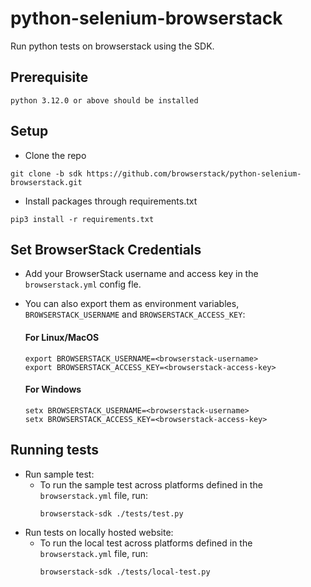 # python-selenium-browserstack
Run python tests on browserstack using the SDK.

## Prerequisite
```
python 3.12.0 or above should be installed
```

## Setup
* Clone the repo
```
git clone -b sdk https://github.com/browserstack/python-selenium-browserstack.git
``` 
* Install packages through requirements.txt
```
pip3 install -r requirements.txt
```

## Set BrowserStack Credentials
* Add your BrowserStack username and access key in the `browserstack.yml` config fle.
* You can also export them as environment variables, `BROWSERSTACK_USERNAME` and `BROWSERSTACK_ACCESS_KEY`:

  #### For Linux/MacOS
    ```
    export BROWSERSTACK_USERNAME=<browserstack-username>
    export BROWSERSTACK_ACCESS_KEY=<browserstack-access-key>
    ```
  #### For Windows
    ```
    setx BROWSERSTACK_USERNAME=<browserstack-username>
    setx BROWSERSTACK_ACCESS_KEY=<browserstack-access-key>
    ```

## Running tests
* Run sample test:
  - To run the sample test across platforms defined in the `browserstack.yml` file, run:
    ```
    browserstack-sdk ./tests/test.py
    ``` 
* Run tests on locally hosted website:
  - To run the local test across platforms defined in the `browserstack.yml` file, run:
    ```
    browserstack-sdk ./tests/local-test.py
    ``` 
